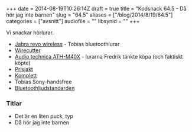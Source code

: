 +++
date = 2014-08-19T10:26:14Z
draft = true
title = "Kodsnack 64.5 - Då hör jag inte barnen"
slug = "64.5"
aliases = ["/blog/2014/8/19/64.5"]
categories = ["avsnitt"]
audiofile = ""
libsynid = ""
+++

Vi snackar hörlurar.

* [Jabra revo wireless](http://thewirecutter.com/reviews/best-bluetooth-on-or-over-ear-headphones/) - Tobias bluetoothlurar
* [Wirecutter]()
* [Audio technica ATH-M40X](http://www.prisjakt.nu/produkt.php?p=2458412) - lurarna Fredrik tänkte köpa (och faktiskt köpte)
* [Prisjakt](http://www.prisjakt.nu)
* [Komplett](https://www.komplett.se/)
* Tobias Sony-handsfree
* [Bluetoothljudstandarden](http://en.wikipedia.org/wiki/List_of_Bluetooth_profiles#Advanced_Audio_Distribution_Profile_.28A2DP.29)

### Titlar ###
* Det är en liten puck, typ
* Då hör jag inte barnen
